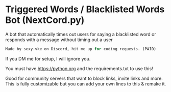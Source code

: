 # Triggered Words / Blacklisted Words Bot (NextCord.py)
A bot that automatically times out users for saying a blacklisted word or responds with a message without timing out a user

```python
Made by sexy.vke on Discord, hit me up for coding requests. (PAID)
```

If you DM me for setup, I will ignore you.

You must have https://python.org and the requirements.txt to use this!

Good for community servers that want to block links, invite links and more. This is fully customizable but you can add your own lines to this & remake it.
